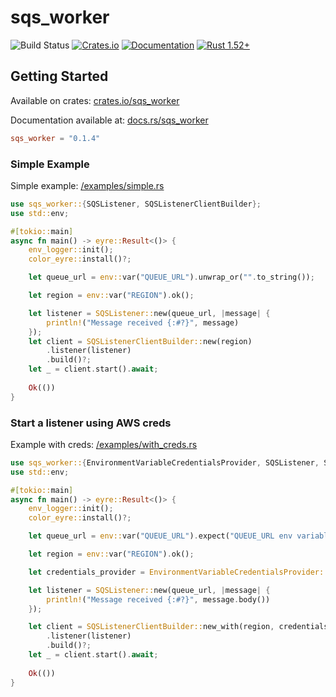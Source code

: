 # sqs_worker

![Build Status](https://github.com/avencera/sqs_listener/workflows/Rust/badge.svg)
[![Crates.io](https://img.shields.io/crates/v/sqs_listener.svg)](https://crates.io/crates/sqs_worker)
[![Documentation](https://docs.rs/sqs_listener/badge.svg)](https://docs.rs/sqs_worker/0.1.0/sqs_worker/)
[![Rust 1.52+](https://img.shields.io/badge/rust-1.52+-orange.svg)](https://www.rust-lang.org)

## Getting Started

Available on crates: [crates.io/sqs_worker](https://crates.io/crates/sqs_worker)

Documentation available at: [docs.rs/sqs_worker](https://docs.rs/sqs_worker/0.1.0/sqs_worker/)

```toml
sqs_worker = "0.1.4"
```

### Simple Example

Simple example: [/examples/simple.rs](examples/simple.rs)

```rust
use sqs_worker::{SQSListener, SQSListenerClientBuilder};
use std::env;

#[tokio::main]
async fn main() -> eyre::Result<()> {
    env_logger::init();
    color_eyre::install()?;

    let queue_url = env::var("QUEUE_URL").unwrap_or("".to_string());

    let region = env::var("REGION").ok();

    let listener = SQSListener::new(queue_url, |message| {
        println!("Message received {:#?}", message)
    });
    let client = SQSListenerClientBuilder::new(region)
        .listener(listener)
        .build()?;
    let _ = client.start().await;
    
    Ok(())
}

```

### Start a listener using AWS creds

Example with creds: [/examples/with_creds.rs](examples/with_creds.rs)

```rust
use sqs_worker::{EnvironmentVariableCredentialsProvider, SQSListener, SQSListenerClientBuilder};
use std::env;

#[tokio::main]
async fn main() -> eyre::Result<()> {
    env_logger::init();
    color_eyre::install()?;

    let queue_url = env::var("QUEUE_URL").expect("QUEUE_URL env variable needs to be present");

    let region = env::var("REGION").ok();

    let credentials_provider = EnvironmentVariableCredentialsProvider::new();

    let listener = SQSListener::new(queue_url, |message| {
        println!("Message received {:#?}", message.body())
    });

    let client = SQSListenerClientBuilder::new_with(region, credentials_provider)
        .listener(listener)
        .build()?;
    let _ = client.start().await;
   
    Ok(())
}
```
